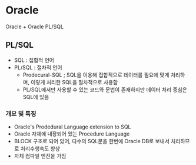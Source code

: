 # Oracle
Oracle + Oracle PL/SQL

## PL/SQL
* SQL : 집합적 언어
* PL/SQL : 절차적 언어
  * Prodecural-SQL ; SQL을 이용해 집합적으로 데이터를 필요에 맞게 처리하며, 이렇게 처리한 SQL을 절차적으로 사용함
  * PL/SQL에서만 사용할 수 있는 코드와 문법이 존재하지만 데이터 처리 중심은 SQL에 있음

### 개요 및 특징
* Oracle's Prodedural Language extension to SQL
* Oracle 자체에 내장되어 있는 Procedure Language
* BLOCK 구조로 되어 있어, 다수의 SQL문을 한번에 Oracle DB로 보내서 처리하므로 처리수행속도 향상
* 자체 컴파일 엔진을 가짐
